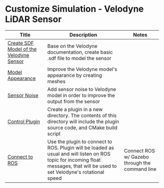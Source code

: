 # Customize Simulation - Velodyne LiDAR Sensor

|Title|Description|Notes|
|-----|-----|-----|
|[Create SDF Model of the Velodyne Sensor][8]| Base on the Velodyne documentation, create basic .sdf file to model the sensor||
|[Model Appearance][9]| Improve the Velodyne model's appearance by creating meshes||
|[Sensor Noise][7]| Add sensor noise to Velodyne model in order to improve the output from the sensor||
|[Control Plugin][10]| Create a plugin in a new directory. The contents of this directory will include the plugin source code, and CMake build script||
|[Connect to ROS][11]| Use the plugin to connect to ROS. Plugin will be loaded as usual and will listen on ROS topic for incoming float messages, that will be used to set Velodyne's rotational speed|Connect ROS w/ Gazebo through the command line|

[7]: ../gazebo_notes/sensor_noise.md
[8]: ../gazebo_notes/velodyne_gazebo.md
[9]: ../gazebo_notes/model_appearance_notes.md
[10]: ../gazebo_notes/control_plugin.md
[11]: ../gazebo_notes/connect_to_ROS.md
